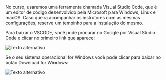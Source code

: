 No curso, usaremos uma ferramenta chamada Visual Studio Code, que é um editor de código desenvolvido pela Microsoft para Windows, Linux e macOS. Caso queira acompanhar os instrutores com as mesmas configurações, reserve um tempinho para a instalação do mesmo.

Para baixar o VSCODE, você pode procurar no Google por Visual Studio Code e clicar no primeiro link que aparece:

![Texto alternativo](aula1-img1.jpg)

Se o seu sistema operacional for Windows você pode clicar para baixar no botão Download for Windows:

![Texto alternativo](aula1-img2.jpg)
